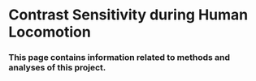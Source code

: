 # Contrast Sensitivity during Human Locomotion

### This page contains information related to methods and analyses of this project.
